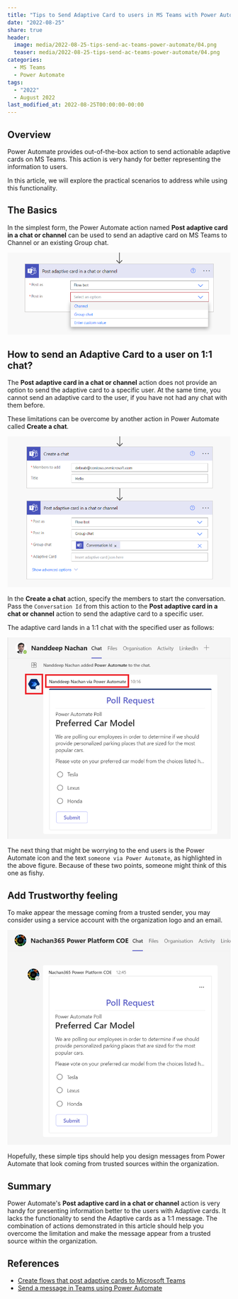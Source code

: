 ```yaml
---
title: "Tips to Send Adaptive Card to users in MS Teams with Power Automate"
date: "2022-08-25"
share: true
header:
  image: media/2022-08-25-tips-send-ac-teams-power-automate/04.png
  teaser: media/2022-08-25-tips-send-ac-teams-power-automate/04.png
categories:
  - MS Teams
  - Power Automate
tags:
  - "2022"
  - August 2022
last_modified_at: 2022-08-25T00:00:00-00:00
---
```


## Overview

Power Automate provides out-of-the-box action to send actionable adaptive cards on MS Teams. This action is very handy for better representing the information to users.

In this article, we will explore the practical scenarios to address while using this functionality.

## The Basics

In the simplest form, the Power Automate action named **Post adaptive card in a chat or channel** can be used to send an adaptive card on MS Teams to Channel or an existing Group chat.

![](/media/2022-08-25-tips-send-ac-teams-power-automate/01.png)

## How to send an Adaptive Card to a user on 1:1 chat?

The **Post adaptive card in a chat or channel** action does not provide an option to send the adaptive card to a specific user. At the same time, you cannot send an adaptive card to the user, if you have not had any chat with them before.

These limitations can be overcome by another action in Power Automate called **Create a chat**.

![](/media/2022-08-25-tips-send-ac-teams-power-automate/02.png)

In the **Create a chat** action, specify the members to start the conversation. Pass the `Conversation Id` from this action to the **Post adaptive card in a chat or channel** action to send the adaptive card to a specific user.

The adaptive card lands in a 1:1 chat with the specified user as follows:

![](/media/2022-08-25-tips-send-ac-teams-power-automate/03.png)

The next thing that might be worrying to the end users is the Power Automate icon and the text `someone via Power Automate`, as highlighted in the above figure. Because of these two points, someone might think of this one as fishy.

## Add Trustworthy feeling

To make appear the message coming from a trusted sender, you may consider using a service account with the organization logo and an email.

![](/media/2022-08-25-tips-send-ac-teams-power-automate/04.png)

Hopefully, these simple tips should help you design messages from Power Automate that look coming from trusted sources within the organization.

## Summary

Power Automate's **Post adaptive card in a chat or channel** action is very handy for presenting information better to the users with Adaptive cards. It lacks the functionality to send the Adaptive cards as a 1:1 message. The combination of actions demonstrated in this article should help you overcome the limitation and make the message appear from a trusted source within the organization.

## References

- [Create flows that post adaptive cards to Microsoft Teams](https://docs.microsoft.com/en-us/power-automate/create-adaptive-cards?WT.mc_id=M365-MVP-5003693)
- [Send a message in Teams using Power Automate](https://docs.microsoft.com/en-us/power-automate/teams/send-a-message-in-teams?WT.mc_id=M365-MVP-5003693)
